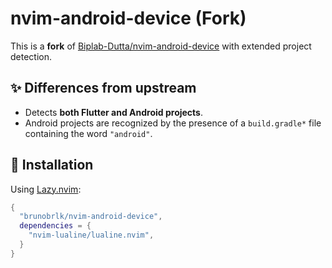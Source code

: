 # nvim-android-device (Fork)

This is a **fork** of [Biplab-Dutta/nvim-android-device](https://github.com/Biplab-Dutta/nvim-android-device) with extended project detection.

## ✨ Differences from upstream

- Detects **both Flutter and Android projects**.
- Android projects are recognized by the presence of a `build.gradle*` file containing the word `"android"`.

## 🔧 Installation

Using [Lazy.nvim](https://github.com/folke/lazy.nvim):

```lua
{
  "brunobrlk/nvim-android-device",
  dependencies = {
    "nvim-lualine/lualine.nvim",
  }
}
